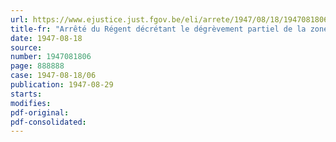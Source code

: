 ```yaml
---
url: https://www.ejustice.just.fgov.be/eli/arrete/1947/08/18/1947081806/justel
title-fr: "Arrêté du Régent décrétant le dégrèvement partiel de la zone des servitudes militaires des ouvrages défensifs du centre de Visé"
date: 1947-08-18
source:
number: 1947081806
page: 888888
case: 1947-08-18/06
publication: 1947-08-29
starts:
modifies:
pdf-original:
pdf-consolidated:
---
```


